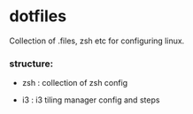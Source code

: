 # dotfiles
Collection of .files, zsh etc for configuring linux.


### structure:
- zsh : collection of zsh config

- i3 : i3 tiling manager config and steps